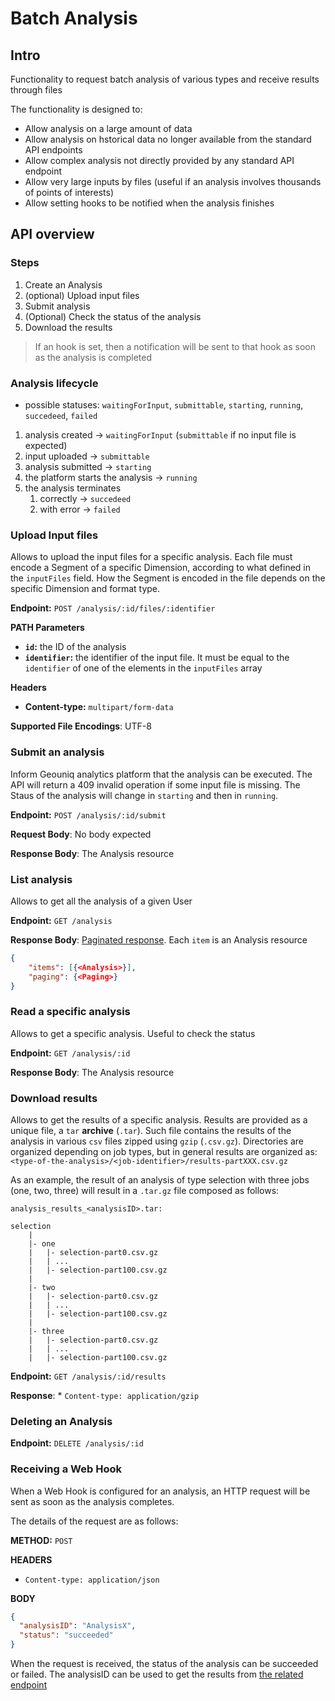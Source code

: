 # Batch Analysis

## Intro

Functionality to request batch analysis of various types and receive results through files

The functionality is designed to:

* Allow analysis on a large amount of data
* Allow analysis on hstorical data no longer available from the standard API endpoints
* Allow complex analysis not directly provided by any standard API endpoint
* Allow very large inputs by files (useful if an analysis involves thousands of points of interests)
* Allow setting hooks to be notified when the analysis finishes

## API overview

### Steps

1. Create an Analysis
2. (optional) Upload input files
3. Submit analysis
4. (Optional) Check the status of the analysis
5. Download the results

> If an hook is set, then a notification will be sent to that hook as soon as the analysis is completed

### Analysis lifecycle

* possible statuses: `waitingForInput`, `submittable`, `starting`, `running`, `succedeed`, `failed`

1. analysis created -> `waitingForInput` (`submittable` if no input file is expected)
2. input uploaded -> `submittable`
3. analysis submitted -> `starting`
4. the platform starts the analysis -> `running` 
5. the analysis terminates 
	1. correctly -> `succedeed` 
	1. with error -> `failed`


### Upload Input files

Allows to upload the input files for a specific analysis.
Each file must encode a Segment of a specific Dimension, according to what defined in the `inputFiles` field.
How the Segment is encoded in the file depends on the specific Dimension and format type.

**Endpoint:** `POST /analysis/:id/files/:identifier`

**PATH Parameters** 

* **`id`:** the ID of the analysis
* **`identifier`:** the identifier of the input file. It must be equal to the `identifier` of one of the elements in the `inputFiles`  array

**Headers**
* **Content-type:** `multipart/form-data`

**Supported File Encodings**: UTF-8


### Submit an analysis

Inform Geouniq analytics platform that the analysis can be executed.
The API will return a 409 invalid operation if some input file is missing.
The Staus of the analysis will change in `starting` and then in `running`.

**Endpoint:** `POST /analysis/:id/submit`

**Request Body**: No body expected

**Response Body**: The Analysis resource


### List analysis

Allows to get all the analysis of a given User

**Endpoint:** `GET /analysis`

**Response Body**: [Paginated response](https://gitlab.com/geouniq/documentation/blob/master/api/general-aspects/pagination.md). Each `item` is an Analysis resource

```json
{
	"items": [{<Analysis>}],
	"paging": {<Paging>}
}
```

### Read a specific analysis

Allows to get a specific analysis. Useful to check the status

**Endpoint:** `GET /analysis/:id`

**Response Body**: The Analysis resource

### Download results

Allows to get the results of a specific analysis.
Results are provided as a unique file, a `tar` **archive** (`.tar`). Such file contains the results of the analysis in various `csv` files zipped using `gzip` (`.csv.gz`). Directories are organized depending on job types, but in general results are organized as:
`<type-of-the-analysis>/<job-identifier>/results-partXXX.csv.gz`

As an example, the result of an analysis of type selection with three jobs (one, two, three) will result in a `.tar.gz` file composed as follows:
```
analysis_results_<analysisID>.tar:

selection
    |
    |- one
    |   |- selection-part0.csv.gz
    |   | ...
    |   |- selection-part100.csv.gz
    |
    |- two
    |   |- selection-part0.csv.gz
    |   | ...
    |   |- selection-part100.csv.gz
    |
    |- three
    |   |- selection-part0.csv.gz
    |   | ...
    |   |- selection-part100.csv.gz

```

**Endpoint:** `GET /analysis/:id/results`

**Response**:
	* `Content-type: application/gzip`

### Deleting an Analysis

**Endpoint:** `DELETE /analysis/:id`

### Receiving a Web Hook

When a Web Hook is configured for an analysis, an HTTP request will be sent as soon as the analysis completes.

The details of the request are as follows:

**METHOD:** `POST`

**HEADERS**
* `Content-type: application/json`

**BODY**

```json
{
  "analysisID": "AnalysisX",
  "status": "succeeded"
}
```

When the request is received, the status of the analysis can be succeeded or failed.
The analysisID can be used to get the results from [the related endpoint](#download_results)




